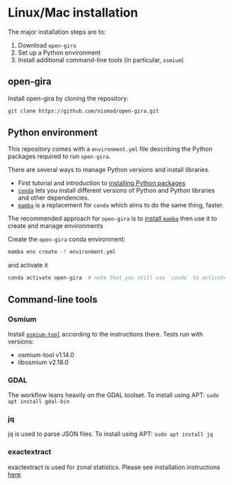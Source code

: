 # Linux/Mac installation

The major installation steps are to:
1. Download `open-gira`
1. Set up a Python environment
1. Install additional command-line tools (in particular, `osmium`)

## open-gira

Install open-gira by cloning the repository:

```bash
git clone https://github.com/nismod/open-gira.git
```

## Python environment

This repository comes with a `environment.yml` file describing the Python packages required to
run `open-gira`.

There are several ways to manage Python versions and install libraries.
- First tutorial and introduction to [installing Python
  packages](https://packaging.python.org/en/latest/tutorials/installing-packages/)
- [`conda`](https://docs.conda.io/en/latest/) lets you install different versions of Python
  and Python libraries and other dependencies.
- [`mamba`](https://mamba.readthedocs.io/en/latest/) is a replacement for `conda` which aims
  to do the same thing, faster.

The recommended approach for `open-gira` is to [install
`mamba`](https://mamba.readthedocs.io/en/latest/installation.html) then use it to create and
manage environments

Create the `open-gira` conda environment:

```bash
mamba env create -f environment.yml
```

and activate it

```bash
conda activate open-gira  # note that you still use `conda` to activate and deactivate
```

## Command-line tools

### Osmium

Install [`osmium-tool`](https://osmcode.org/osmium-tool/manual.html) according
to the instructions there. Tests run with versions:
- osmium-tool v1.14.0
- libosmium v2.18.0

### GDAL

The workflow leans heavily on the GDAL toolset. To install using APT:
`sudo apt install gdal-bin`

### jq

jq is used to parse JSON files. To install using APT:
`sudo apt install jq`

### exactextract

exactextract is used for zonal statistics. Please see installation instructions [here](https://github.com/isciences/exactextract).


